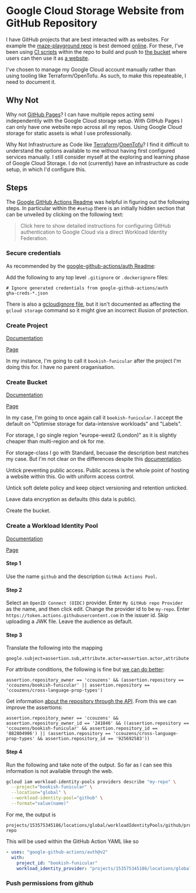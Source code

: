 # Google Cloud Storage Website from GitHub Repository

I have GitHub projects that are best interacted with as websites. For example
the [maze-playground repo](https://github.com/ccouzens/maze-playground) is best
demoed [online](https://storage.googleapis.com/maze-playground/game.html). For
these, I've been using
[CI scripts](https://github.com/ccouzens/maze-playground/blob/main/build-and-release.bash)
within the repo to build and push to
[the bucket](https://console.cloud.google.com/storage/browser/maze-playground)
where users can then use it as
[a website](https://storage.googleapis.com/maze-playground/game.html).

I've chosen to manage my Google Cloud account manually rather than using tooling
like Terraform/OpenTofu. As such, to make this repeateable, I need to document
it.

## Why Not

Why not [GitHub Pages](https://docs.github.com/en/pages)? I can have multiple
repos acting semi independentily with the Google Cloud storage setup. With
GitHub Pages I can only have one website repo across all my repos. Using Google
Cloud storage for static assets is what I use professionally.

Why Not Infrastructure as Code like
[Terraform](https://www.terraform.io/)/[OpenTofu](https://opentofu.org/)? I find
it difficult to understand the options available to me without having first
configured services manually. I still consider myself at the exploring and
learning phase of Google Cloud Storage. I do not (currently) have an
infrastructure as code setup, in which I'd configure this.

## Steps

The
[Google GitHub Actions Readme](https://github.com/google-github-actions/auth/blob/v2.1.8/README.md)
was helpful in figuring out the following steps. In particular within the
`#setup` there is an initially hidden section that can be unveiled by clicking
on the following text:

> Click here to show detailed instructions for configuring GitHub authentication
> to Google Cloud via a direct Workload Identity Federation.

### Secure credentials

As recommended by the
[google-github-actions/auth Readme](https://github.com/google-github-actions/auth/blob/v2.1.8/README.md#prerequisites):

Add the following to any top level `.gitignore` or `.dockerignore` files:

```
# Ignore generated credentials from google-github-actions/auth
gha-creds-*.json
```

There is also a
[gcloudignore file](https://cloud.google.com/sdk/gcloud/reference/topic/gcloudignore),
but it isn't documented as affecting the `gcloud storage` command so it might
give an incorrect illusion of protection.

### Create Project

[Documentation](https://developers.google.com/workspace/guides/create-project)

[Page](https://console.cloud.google.com/projectcreate)

In my instance, I'm going to call it `bookish-funicular` after the project I'm
doing this for. I have no parent oraganisation.

### Create Bucket

[Documentation](https://cloud.google.com/storage/docs/creating-buckets)

[Page](https://console.cloud.google.com/storage/create-bucket)

In my case, I'm going to once again call it `bookish-funicular`. I accept the
default on "Optimise storage for data-intensive workloads" and "Labels".

For storage, I go single region "europe-west2 (London)" as it is slightly
cheaper than multi-region and ok for me.

For storage-class I go with Standard, becuase the description best matches my
case. But I'm not clear on the differences despite this
[documentation](https://cloud.google.com/storage/docs/storage-classes).

Untick preventing public access. Public access is the whole point of hosting a
website within this. Go with uniform access control.

Untick soft delete policy and keep object versioning and retention unticked.

Leave data encryption as defaults (this data is public).

Create the bucket.

### Create a Workload Identity Pool

[Documentation](https://cloud.google.com/iam/docs/manage-workload-identity-pools-providers)

[Page](https://console.cloud.google.com/iam-admin/workload-identity-pools/create)

#### Step 1

Use the name `github` and the description `GitHub Actions Pool`.

#### Step 2

Select an `OpenID Connect (OIDC)` provider. Enter `My GitHub repo Provider` as
the name, and then click edit. Change the provider id to be `my-repo`. Enter
`https://token.actions.githubusercontent.com` in the issuer id. Skip uploading a
JWK file. Leave the audience as default.

#### Step 3

Translate the following into the mapping

```
google.subject=assertion.sub,attribute.actor=assertion.actor,attribute.repository=assertion.repository,attribute.repository_owner=assertion.repository_owner
```

For attribute conditions, the following is fine but
[we can do better](https://github.com/google-github-actions/auth/blob/v2.1.8/docs/SECURITY_CONSIDERATIONS.md#use-githubs-numeric-immutable-values):

```
assertion.repository_owner == 'ccouzens' && (assertion.repository == 'ccouzens/bookish-funicular' || assertion.repository == 'ccouzens/cross-language-prop-types')
```

Get information
[about the repository through the API](https://api.github.com/repos/ccouzens/cross-language-prop-types).
From this we can improve the assertions:

```
assertion.repository_owner == 'ccouzens' && assertion.repository_owner_id == '241046' && ((assertion.repository == 'ccouzens/bookish-funicular' && assertion.repository_id == '882804906') || (assertion.repository == 'ccouzens/cross-language-prop-types' && assertion.repository_id == '925692583'))
```

#### Step 4

Run the following and take note of the output. So far as I can see this
information is not available through the web.

```bash
gcloud iam workload-identity-pools providers describe "my-repo" \
  --project="bookish-funicular" \
  --location="global" \
  --workload-identity-pool="github" \
  --format="value(name)"
```

For me, the output is

```
projects/153575345186/locations/global/workloadIdentityPools/github/providers/my-repo
```

This will be used within the GitHub Action YAML like so

```yaml
- uses: "google-github-actions/auth@v2"
  with:
    project_id: "bookish-funicular"
    workload_identity_provider: "projects/153575345186/locations/global/workloadIdentityPools/github/providers/my-repo"
```

### Push permissions from github
